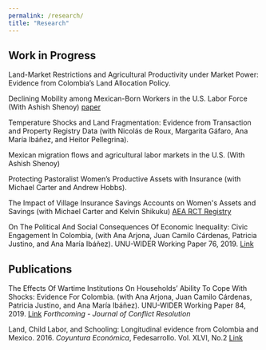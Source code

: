 ```yaml
---
permalink: /research/
title: "Research"
---
```


## Work in Progress

Land-Market Restrictions and Agricultural Productivity under Market Power: Evidence from Colombia’s Land Allocation Policy.

Declining Mobility among Mexican-Born Workers in the U.S. Labor Force (With Ashish Shenoy) [paper](../assets/Paper_Mexican_Mobility.pdf)

Temperature Shocks and Land Fragmentation: Evidence from Transaction and Property Registry Data (with Nicolás de Roux, Margarita Gáfaro, Ana María Ibáñez, and Heitor Pellegrina).

Mexican migration flows and agricultural labor markets in the U.S. (With Ashish Shenoy)

Protecting Pastoralist Women’s Productive Assets with Insurance (with Michael Carter and Andrew Hobbs).

The Impact of Village Insurance Savings Accounts on Women's Assets and Savings (with Michael Carter and Kelvin Shikuku) [AEA RCT Registry](https://doi.org/10.1257/rct.11253-1.1)

On The Political And Social Consequences Of Economic Inequality: Civic Engagement In Colombia, (with Ana Arjona, Juan Camilo Cárdenas, Patricia Justino, and Ana María Ibáñez). UNU-WIDER Working Paper 76, 2019. [Link](https://www.wider.unu.edu/publication/political-and-social-consequences-economic-inequality)
 
## Publications

The Effects Of Wartime Institutions On Households’ Ability To Cope With Shocks: Evidence For Colombia. (with Ana Arjona, Juan Camilo Cárdenas, Patricia Justino, and Ana María Ibáñez). UNU-WIDER Working Paper 84, 2019. [Link](https://www.wider.unu.edu/publication/effects-wartime-institutions-households’-ability-cope-shocks) *Forthcoming - Journal of Conflict Resolution*

Land, Child Labor, and Schooling: Longitudinal evidence from Colombia and Mexico. 2016. *Coyuntura Económica*, Fedesarrollo. Vol. XLVI, No.2 [Link](https://www.repository.fedesarrollo.org.co/bitstream/handle/11445/3461/Co_Eco_Diciembre_2016_Arteaga.pdf?sequence=1&isAllowed=y)



